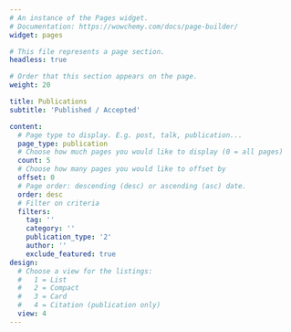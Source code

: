 ```yaml
---
# An instance of the Pages widget.
# Documentation: https://wowchemy.com/docs/page-builder/
widget: pages

# This file represents a page section.
headless: true

# Order that this section appears on the page.
weight: 20

title: Publications
subtitle: 'Published / Accepted'

content:
  # Page type to display. E.g. post, talk, publication...
  page_type: publication
  # Choose how much pages you would like to display (0 = all pages)
  count: 5
  # Choose how many pages you would like to offset by
  offset: 0
  # Page order: descending (desc) or ascending (asc) date.
  order: desc
  # Filter on criteria
  filters:
    tag: ''
    category: ''
    publication_type: '2'
    author: ''
    exclude_featured: true
design:
  # Choose a view for the listings:
  #   1 = List
  #   2 = Compact
  #   3 = Card
  #   4 = Citation (publication only)
  view: 4
---
```


<!--
{{% callout note %}}
Quickly discover relevant content by [filtering publications](./publication/).
{{% /callout %}}
-->

<!--
## Refereed Journal Papers

1. **H. Kim** and Y. Lim (2022+). [Bootstrap aggregated classification for sparse functional data](https://doi.org/10.1080/02664763.2021.1889997). *Journal of Applied Statistics*, In press.

2. **H. Kim**, X. Li and Y. Lim (2021). Robust group independent component analysis. *The Korean Journal of Applied Statistics*, 34(2), 135–147.

## Manuscript in Preparations
(<sup>+</sup> : Co-first author)

1. **H. Kim**<sup>+</sup>, Y. Park and Y. Lim (2022+). *Robust principal component analysis and its applications for partially observed functional data*. In preparation.

2. **H. Kim** and Y. Lim (2022+). Robust principal component analysis for functional snippets. In preparation.	

3. E. Park, **H. Kim**<sup>+</sup>, Y. Lim, W. Lee and S. Lee  (2022+). Effect of chronic disease management led by small financial incentives to old patients on medication adherence and health outcome in busy primary care clinics in South Korea. In preparation.
		
4. J-Y. Park, Y-J. Choe, Y. Lim and **H. Kim** (2022+) Association between the incidence of type 1 diabetes mellitus and tuberculosis or Bacillus Calmette-Guérin immunization in children and adolescents: data from the International Diabetes Federation and World Health Organization. Under review.
-->
